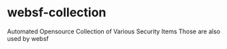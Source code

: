 # websf-collection
Automated Opensource Collection of Various Security Items Those are also used by websf
